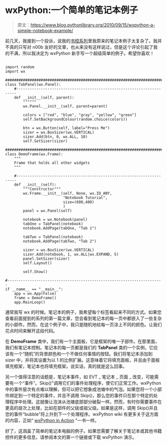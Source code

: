 # wxPython:一个简单的笔记本例子

> 原文：<https://www.blog.pythonlibrary.org/2010/09/15/wxpython-a-simple-notebook-example/>

前几天，我接到一个投诉，说我的[书控系列](https://www.blog.pythonlibrary.org/2009/12/03/the-book-controls-of-wxpython-part-1-of-2/)里我原来的笔记本例子太复杂了。我并不真的只写对 n00b 友好的文章，也从来没有这样说过，但是这个评论引起了我的不满，所以我决定为 wxPython 新手写一个超级简单的例子。希望你喜欢！

```

import random
import wx

########################################################################
class TabPanel(wx.Panel):
    #----------------------------------------------------------------------
    def __init__(self, parent):
        """"""
        wx.Panel.__init__(self, parent=parent)

        colors = ["red", "blue", "gray", "yellow", "green"]
        self.SetBackgroundColour(random.choice(colors))

        btn = wx.Button(self, label="Press Me")
        sizer = wx.BoxSizer(wx.VERTICAL)
        sizer.Add(btn, 0, wx.ALL, 10)
        self.SetSizer(sizer)

########################################################################
class DemoFrame(wx.Frame):
    """
    Frame that holds all other widgets
    """

    #----------------------------------------------------------------------
    def __init__(self):
        """Constructor"""        
        wx.Frame.__init__(self, None, wx.ID_ANY, 
                          "Notebook Tutorial",
                          size=(600,400)
                          )
        panel = wx.Panel(self)

        notebook = wx.Notebook(panel)
        tabOne = TabPanel(notebook)
        notebook.AddPage(tabOne, "Tab 1")

        tabTwo = TabPanel(notebook)
        notebook.AddPage(tabTwo, "Tab 2")

        sizer = wx.BoxSizer(wx.VERTICAL)
        sizer.Add(notebook, 1, wx.ALL|wx.EXPAND, 5)
        panel.SetSizer(sizer)
        self.Layout()

        self.Show()

#----------------------------------------------------------------------
if __name__ == "__main__":
    app = wx.App(False)
    frame = DemoFrame()
    app.MainLoop()

```

通常我写 wx 的时候。笔记本的例子，我希望每个标签看起来不同的方式。如果您查看前面提到的系列的第一篇文章，您会看到笔记本的每一页中都嵌入了一些复杂的小部件。然而，在这个例子中，我只是随机地给每一页涂上不同的颜色。让我们花点时间来解开这段代码。

在 **DemoFrame** 类中，我们有一个主面板，它是框架的唯一子部件。在那里面，我们有笔记本控制。笔记本的每一页都是我们的 **TabPanel** 类的一个实例，它应该有一个“随机”的背景颜色和一个不做任何事情的按钮。我们将笔记本添加到 sizer 中，并将其设置为以 1 的比例扩展。这意味着它将填充面板，并且由于面板填充框架，笔记本也将填充框架。说实话，真的就是这么回事。

另一个值得注意的话题是，笔记本事件，如 EVT _ 笔记本 _ 页面 _ 改变，可能需要有一个“事件”。Skip()"调用它们的事件处理程序，使它们正常工作。wxPython 中的事件层次有点难以理解，但可以把它想象成池塘中的气泡。如果您将一个小部件绑定到一个特定的事件，并且不调用 Skip()，那么您的事件只在那个特定的处理程序中处理。这就像让泡沫从池塘底部部分破裂一样。然而，有时你需要事件在更高的层次上处理，比如在部件的父级或祖父级。如果是这样，调用 Skip()并且您的事件“bubble”将上升到下一个处理程序。wxPython wiki 有更多关于这方面的内容，正如“ [wxPython in Action](http://amzn.to/95Gcln) ”一书一样。

好了，这涵盖了简单的笔记本电脑的例子。如果您需要了解关于笔记本或其他书籍控件的更多信息，请参阅本文的第一个链接或下载 wxPython 演示。